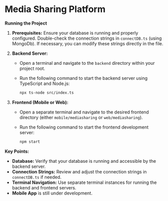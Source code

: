 
# Media Sharing Platform


**Running the Project**

1. **Prerequisites:** Ensure your database is running and properly configured. Double-check the connection strings in `connectDB.ts` (using MongoDb). If necessary, you can modify these strings directly in the file.

2. **Backend Server:**

   - Open a terminal and navigate to the `backend` directory within your project root.
   - Run the following command to start the backend server using TypeScript and Node.js:

     ```bash
     npx ts-node src/index.ts
     ```

3. **Frontend (Mobile or Web):**

   - Open a separate terminal and navigate to the desired frontend directory (either `mobile/mediasharing` or `web/mediasharing`).
   - Run the following command to start the frontend development server:

     ```bash
     npm start
     ```

**Key Points:**

- **Database:** Verify that your database is running and accessible by the backend server.
- **Connection Strings:** Review and adjust the connection strings in `connectDB.ts` if needed.
- **Terminal Navigation:** Use separate terminal instances for running the backend and frontend servers.
- **Mobile App** is still under development.

